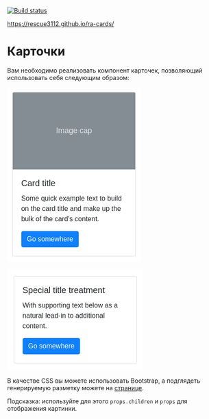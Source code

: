 [![Build status](https://ci.appveyor.com/api/projects/status/x8vbmlr37vxa0f01?svg=true)](https://ci.appveyor.com/project/rescue3112/ra-cards)


https://rescue3112.github.io/ra-cards/


Карточки
===

Вам необходимо реализовать компонент карточек, позволяющий использовать себя следующим образом:

![](./src/assets/card1.png)

![](./src/assets/card2.png)

В качестве CSS вы можете использовать Bootstrap, а подглядеть генерируемую разметку можете на [странице]( https://getbootstrap.com/docs/4.3/components/card/).

Подсказка: используйте для этого `props.children` и `props` для отображения картинки.

